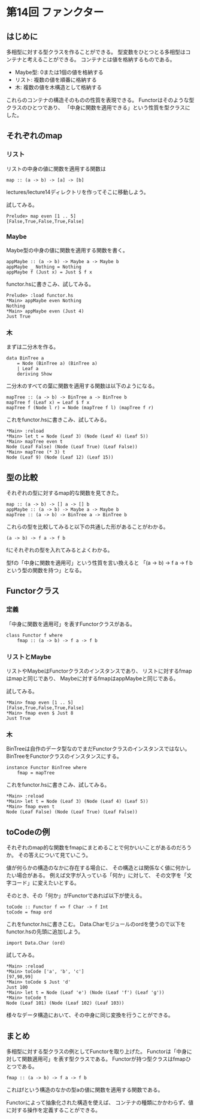 第14回 ファンクター
===================

はじめに
--------

多相型に対する型クラスを作ることができる。
型変数をひとつとる多相型はコンテナと考えることができる。
コンテナとは値を格納するものである。

* Maybe型: 0または1個の値を格納する
* リスト: 複数の値を順番に格納する
* 木: 複数の値を木構造として格納する

これらのコンテナの構造そのものの性質を表現できる。
Functorはそのような型クラスのひとつであり、
「中身に関数を適用できる」という性質を型クラスにした。

それぞれのmap
-------------

### リスト

リストの中身の値に関数を適用する関数は

    map :: (a -> b) -> [a] -> [b]

lectures/lecture14ディレクトリを作ってそこに移動しよう。

試してみる。

    Prelude> map even [1 .. 5]
    [False,True,False,True,False]

### Maybe

Maybe型の中身の値に関数を適用する関数を書く。

    appMaybe :: (a -> b) -> Maybe a -> Maybe b
    appMaybe _ Nothing = Nothing
    appMaybe f (Just x) = Just $ f x

functor.hsに書きこみ、試してみる。

    Prelude> :load functor.hs
    *Main> appMaybe even Nothing
    Nothing
    *Main> appMaybe even (Just 4)
    Just True

### 木

まずは二分木を作る。

    data BinTree a
        = Node (BinTree a) (BinTree a)
        | Leaf a
        deriving Show

二分木のすべての葉に関数を適用する関数は以下のようになる。

    mapTree :: (a -> b) -> BinTree a -> BinTree b
    mapTree f (Leaf x) = Leaf $ f x
    mapTree f (Node l r) = Node (mapTree f l) (mapTree f r)

これをfunctor.hsに書きこみ、試してみる。

    *Main> :reload
    *Main> let t = Node (Leaf 3) (Node (Leaf 4) (Leaf 5))
    *Main> mapTree even t
    Node (Leaf False) (Node (Leaf True) (Leaf False))
    *Main> mapTree (* 3) t
    Node (Leaf 9) (Node (Leaf 12) (Leaf 15))

型の比較
--------

それぞれの型に対するmap的な関数を見てきた。

    map :: (a -> b) -> [] a -> [] b
    appMaybe :: (a -> b) -> Maybe a -> Maybe b
    mapTree :: (a -> b) -> BinTree a -> BinTree b

これらの型を比較してみると以下の共通した形があることがわかる。

    (a -> b) -> f a -> f b

fにそれぞれの型を入れてみるとよくわかる。

型fの「中身に関数を適用可」という性質を言い換えると
「(a -> b) -> f a -> f bという型の関数を持つ」となる。

Functorクラス
-------------

### 定義

「中身に関数を適用可」を表すFunctorクラスがある。

    class Functor f where
        fmap :: (a -> b) -> f a -> f b

### リストとMaybe

リストやMaybeはFunctorクラスのインスタンスであり、
リストに対するfmapはmapと同じであり、
Maybeに対するfmapはappMaybeと同じである。

試してみる。

    *Main> fmap even [1 .. 5]
    [False,True,False,True,False]
    *Main> fmap even $ Just 8
    Just True

### 木

BinTreeは自作のデータ型なのでまだFunctorクラスのインスタンスではない。
BinTreeをFunctorクラスのインスタンスにする。

    instance Functor BinTree where
        fmap = mapTree

これをfunctor.hsに書きこみ、試してみる。

    *Main> :reload
    *Main> let t = Node (Leaf 3) (Node (Leaf 4) (Leaf 5))
    *Main> fmap even t
    Node (Leaf False) (Node (Leaf True) (Leaf False))

toCodeの例
----------

それぞれのmap的な関数をfmapにまとめることで何かいいことがあるのだろうか。
その答えについて見ていこう。

値が何らかの構造のなかに存在する場合に、
その構造とは関係なく値に何かしたい場合がある。
例えば文字が入っている「何か」に対して、
その文字を「文字コード」に変えたいとする。

そのとき、その「何か」がFunctorであれば以下が使える。

    toCode :: Functor f => f Char -> f Int
    toCode = fmap ord

これをfunctor.hsに書きこむ。
Data.Charモジュールのordを使うので以下をfunctor.hsの先頭に追加しよう。

    import Data.Char (ord)

試してみる。

    *Main> :reload
    *Main> toCode ['a', 'b', 'c']
    [97,98,99]
    *Main> toCode $ Just 'd'
    Just 100
    *Main> let t = Node (Leaf 'e') (Node (Leaf 'f') (Leaf 'g'))
    *Main> toCode t
    Node (Leaf 101) (Node (Leaf 102) (Leaf 103))

様々なデータ構造において、その中身に同じ変換を行うことができる。

まとめ
------

多相型に対する型クラスの例としてFunctorを取り上げた。
Functorは「中身に対して関数適用可」を表す型クラスである。
Functorが持つ型クラスはfmapひとつである。

    fmap :: (a -> b) -> f a -> f b

これはfという構造のなかの型aの値に関数を適用する関数である。

Functorによって抽象化された構造を使えば、
コンテナの種類にかかわらず、値に対する操作を定義することができる。
